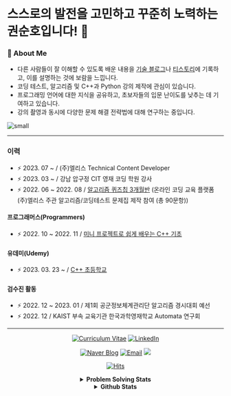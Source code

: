 # 스스로의 발전을 고민하고 꾸준히 노력하는 권순호입니다! 👋

### 🚀 About Me
- 다른 사람들이 잘 이해할 수 있도록 배운 내용을 [기술 블로그](https://blog.naver.com/tnsgh9603)나 [티스토리](https://tnsgh9603.tistory.com)에 기록하고, 이를 설명하는 것에 보람을 느낍니다.
- 코딩 테스트, 알고리즘 및 C++과 Python 강의 제작에 관심이 있습니다.
- 프로그래밍 언어에 대한 지식을 공유하고, 초보자들의 입문 난이도를 낮추는 데 기여하고 있습니다.
- 강의 촬영과 동시에 다양한 문제 해결 전략법에 대해 연구하는 중입니다.

![small](https://github-readme-solvedac.hyp3rflow.vercel.app/api/?handle=tnsgh9603)

---

### 이력
- ⚡️ 2023. 07 ~ / (주)엘리스 Technical Content Developer
- ⚡️ 2023. 03 ~ / 강남 압구정 CIT 영재 코딩 학원 강사
- ⚡️ 2022. 06 ~ 2022. 08 / [알고리즘 퀴즈칩 3개월반](https://academy.elice.io/courses/32180/info) (온라인 코딩 교육 플랫폼 (주)엘리스 주관 알고리즘/코딩테스트 문제집 제작 참여 (총 90문항))

#### 프로그래머스(Programmers)
- ⚡️ 2022. 10 ~ 2022. 11 / [미니 프로젝트로 쉽게 배우는 C++ 기초](https://school.programmers.co.kr/learn/courses/15147/15147-%EA%B6%8C%EC%88%9C%ED%98%B8%EB%8B%98-%EB%AF%B8%EB%8B%88-%ED%94%84%EB%A1%9C%EC%A0%9D%ED%8A%B8%EB%A1%9C-%EC%9E%AC%EB%AF%B8%EC%9E%88%EA%B2%8C-%EB%B0%B0%EC%9A%B0%EB%8A%94-c-%EA%B8%B0%EC%B4%88)

#### 유데미(Udemy)
- ⚡️ 2023. 03. 23 ~ / [C++ 초등학교](https://www.udemy.com/course/c-rahzxw/)

#### 검수진 활동

- ⚡️ 2022. 12 ~ 2023. 01 / 제1회 공군정보체계관리단 알고리즘 경시대회 예선
- ⚡️ 2022. 12 / KAIST 부속 교육기관 한국과학영재학교 Automata 연구회

---

<div align="center">
  
[![Curriculum Vitae](https://img.shields.io/badge/%5B%20Resume%20|%20이력서%20%5D-%23000000.svg?style=for-the-badge&logo=firefox&logoColor=#FF7139)](https://tnsgh9603.notion.site/cc68f1a65c1c4cb3bd9a9b3d2c17afbd) [![LinkedIn](https://img.shields.io/badge/LinkedIn-0077B5?style=for-the-badge&logo=linkedin&logoColor=white&link=https://www.linkedin.com/in/%EC%88%9C%ED%98%B8-%EA%B6%8C-072071228/)](https://www.linkedin.com/in/%EC%88%9C%ED%98%B8-%EA%B6%8C-072071228/)

[![Naver Blog](https://img.shields.io/badge/Naver%20Blog-03c75a?style=flat-square&logo=Naver&logoColor=white&link=https://blog.naver.com/tnsgh9603)](https://blog.naver.com/tnsgh9603) [![Email](https://img.shields.io/badge/Email-d14836?style=flat-square&logo=Gmail&logoColor=white&link=mailto:tnsgh9603@naver.com)](mailto:tnsgh9603@naver.com) <a href="https://www.instagram.com/tnsgh9603/"><img src="https://img.shields.io/badge/Instagram-E4405F?style=flat-square&logo=Instagram&logoColor=white"/></a>    
  
[![Hits](https://hits.seeyoufarm.com/api/count/incr/badge.svg?url=https%3A%2F%2Fgithub.com%2Ftnsgh9603&count_bg=%2379C83D&title_bg=%23D54040&icon=visualstudio.svg&icon_color=%23A100F9&title=Today/Total&edge_flat=false)](https://hits.seeyoufarm.com)
  
<details>

<summary> <b> Problem Solving Stats </b> </summary>

![mazandi profile](http://mazandi.herokuapp.com/api?handle=tnsgh9603&theme=cold)

![small](https://github-readme-solvedac.hyp3rflow.vercel.app/api/?handle=tnsgh9603)

[![Solved.ac 프로필](http://mazassumnida.wtf/api/generate_badge?boj=tnsgh9603)](https://github.com/tnsgh9603)

[![CodeForces Profile](https://cf.leed.at?id=tnsgh9603)](https://codeforces.com/profile/tnsgh9603)

</details>

<details>

<summary> <b> Github Stats </b> </summary>
  
[![tnsgh9603's github stats](https://github-readme-stats.vercel.app/api?username=tnsgh9603)](https://github.com/tnsgh9603/github-readme-stats)

[![Top Langs](https://github-readme-stats.vercel.app/api/top-langs/?username=tnsgh9603&langs_count=10&layout=compact&theme=dark)](https://github.com/tnsgh9603)

[![trophy](https://github-profile-trophy.vercel.app/?username=tnsgh9603&theme=flat&column=7)](https://github.com/ryo-ma/github-profile-trophy)
  
[![tnsgh9603's github streak](https://github-readme-streak-stats.herokuapp.com/?user=tnsgh9603&theme=blue-green)](https://github.com/tnsgh9603/github-readme-streak-stats)
  
[![saechimdaeki's wakatime stats](https://github-readme-stats.vercel.app/api/wakatime?username=tnsgh9603)](https://wakatime.com/@tnsgh9603)
  
</details>

</div>
